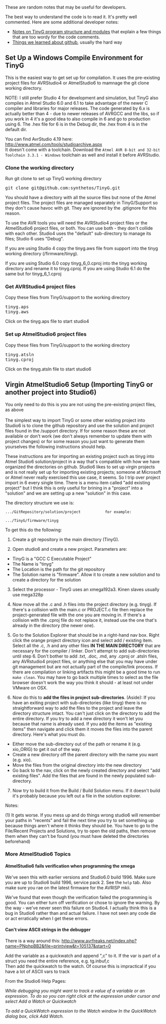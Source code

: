 These are random notes that may be useful for developers.

The best way to understand the code is to read it. It's pretty well commented. Here are some additional developer notes:

* [Notes on TinyG program structure and modules](https://github.com/synthetos/TinyG/wiki/Developer-Notes-Additional) that explain a few things that are too wordy for the code comments.
* [Things we learned about github](https://github.com/synthetos/TinyG/wiki/Developer-Notes-Github), usually the hard way

## Set Up a Windows Compile Environment for TinyG 
This is the easiest way to get set up for compilation. It uses the pre-existing project files for AVRStudio4 or AtmelStudio6 to mamnage the git clone working directory.

NOTE: I still prefer Studio 4 for development and simulation, but TinyG also compiles in Atmel Studio 6.0 and 6.1 to take advantage of the newer C compiler and libraries for major releases. The code generated by 6.x is actually better than 4 - due to newer releases of AVRGCC and the libs, so if you work in 4 it's a good idea to also compile in 6 and go to production using 6. The .hex file for 6 is in the Debug dir, the .hex from 4 is in the default dir. 

You can find AvrStudio 4.19 here: http://www.atmel.com/tools/studioarchive.aspx<br>
It doesn't come with a toolchain. Download the `Atmel AVR 8-bit and 32-bit Toolchain 3.3.1 - Windows` toolchain as well and install it before AVRStudio.

### Clone the working directory
Run git clone to set up TinyG working directory
<pre>
git clone git@github.com:synthetos/TinyG.git
</pre>
You should have a directory with all the source files but none of the Atmel project files. The project files are managed separately in TinyG/Support so they don't cause havoc with git. They are ignored by the .gitignore for this reason.

To use the AVR tools you will need the AVRStudio4 project files or the AtmelStudio6 project files, or both. You can use both - they don't collide with each other. Studio4 uses the "default" sub-directory to manage its files; Studio 6 uses "Debug".

If you are using Studio 4 copy the tinyg.aws file from support into the tinyg working directory  (/firmware/tinyg).

If you are using Studio 6.0 copy tinyg_6_0.cproj into the tinyg working directory and rename it to tinyg.cproj. If you are using Studio 6.1 do the same but for tinyg_6_1.cproj  

### Get AVRStudio4 project files
Copy these files from TinyG/support to the working directory
<pre>
tinyg.aps
tinyg.aws
</pre>

Click on the tinyg.aps file to start studio4

### Set up AtmelStudio6 project files
Copy these files from TinyG/support to the working directory
<pre>
tinyg.atsln
tinyg.cproj
</pre>

Click on the tinyg.atsln file to start studio6

## Virgin AtmelStudio6 Setup (Importing TinyG or another project into Studio6)
You only need to do this is you are not using the pre-existing project files, as above
<br><br>
The simplest way to import TinyG or some other existing project into Studio6 is to clone the github repository and use the solution and project files found in the /support directory. If for some reason these are not available or don't work (we don't always remember to update them with project changes) or for some reason you just want to generate them yourselves the following instructions should help. 

These instructions are for importing an existing project such as tinyg into Atmel Studio6 solution/project in a way that's compatible with how we have organized the directories on github. Studio6 likes to set up virgin projects and is not really set up for importing existing projects; someone at Microsoft or Atmel never really exercised this use case, it seems. So I trip over project import in 6 every single time. There is a menu item called "add existing project" but I think this is only useful for brining in a "project" into a "solution" and we are setting up a new "solution" in this case.

The directory structure we use is:

`.../GitRepository/solution/project           for example:`

`.../TinyG/firmware/tinyg`

To get this do the following:

1. Create a git repository in the main directory (TinyG).

2. Open studio6 and create a new project. Parameters are:
 - TinyG is a "GCC C Executable Project" 
 - The Name is "tinyg"
 - The Location is the path for the git repository
 - The Solution name is "firmware". Allow it to create a new solution and to create a directory for the solution

3. Select the processor - TinyG uses an xmega192a3. Kinen slaves usually use mega328p

4. Now move all the .c and .h files into the project directory (e.g. tinyg). If there's a collision with the main.c or PROJECT.c file then replace the project-generated file with the one you are moving in. If there's a collision with the .cproj file do not replace it, instead use the one that's already in the directory (the newer one).

5. Go to the Solution Explorer that should be in a right-hand nav box. Right click the orange project directory icon and select add / existing item. Select all the .c, .h and any other files **IN THE MAIN DIRECTORY** that are necessary for the compiler / linker. Don't attempt to add sub-directories until step 6. Don't bother to add .txt, .doc, .md, any .cproj or .atsln files, any AVRstudio4 project files, or anything else that you may have under git management but are not actually part of the compile/link process. If there are compilation or linking artifacts this might be a good time to run `make clean`. You may have to go back multiple times to select as the file browser doesn't work the way you think it should - at least not under VMware on OSX. 

6. Now do this to **add the files in project sub-directories**. (Aside): If you have an exiting project with sub-directories (like tinyg) there is no straightforward way to add the files to the project and leave the directory structure intact. You can't just click on the directory to add the entire directory. If you try to add a new directory it won't let you because that name is already used. If you add the items as "existing items" then navigate and click them it moves the files into the parent directory. Here's what you must do. 
 - Either move the sub-directory out of the path or rename it (e.g. xio_ORIG) to get it out of the way. 
 - Create a new directory off the parent directory with the name you want (e.g. xio). 
 - Move the files from the original directory into the new directory 
 - Go back to the nav, click on the newly created directory and select "add existing files". Add the files that are found in the newly populated sub-directory. 

7. Now try to build it from the Build / Build Solution menu. If it doesn't build it's probably because you left out a file in the solution explorer.

Notes:

(1) It gets worse. If you mess up and do things wrong studio6 will remember your paths in "recents" and fail the next time you try to set something up because things aren't where it thinks they should be. You have to go to the File/Recent Projects and Solutions, try to open the old paths, then remove them when they can't be found (you must have deleted the directories beforehand)

### More AtmelStudio6 Topics
#### AtmelStudio6 fails verification when programming the xmega
We've seen this with earlier versions and Studio6.0 build 1996. Make sure you are up to Studio6 build 1996, service pack 2. See the `help` tab. Also make sure you rae on the latest firmware for the AVRISP mkii.

We've found that even though the verification failed the programming is good. You can either turn off verification or chose to ignore the warning. By the way - we've never seen this failure on Studio4. I actually think this is a bug in Studio6 rather than and actual failure. I have not seen any code die or act erratically when I get these errors.

#### Can't view ASCII strings in the debugger
There is a way around this: http://www.avrfreaks.net/index.php?name=PNphpBB2&file=printview&t=105137&start=0

Add the variable as a quickwatch and append ",c" to it. If the var is part of a struct you need the entire reference, e.g. tg.inbuf,c  <br>Then add the quickwatch to the watch. Of course this is impractical if you have a lot of ASCII vars to track

From the Studio6 Help Pages:

_While debugging you might want to track a value of a variable or an expression. To do so you can right click at the expression under cursor and select Add a Watch or Quickwatch_

_To add a QuickWatch expression to the Watch window_
_In the QuickWatch dialog box, click Add Watch._